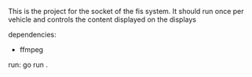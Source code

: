 This is the project for the socket of the fis system.
It should run once per vehicle and controls the content displayed on the displays

dependencies:

-   ffmpeg

run:
go run .
